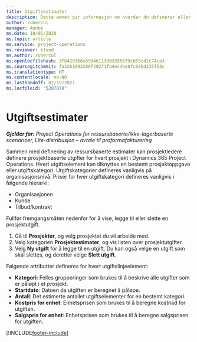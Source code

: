 ```yaml
---
title: Utgiftsestimater
description: Dette emnet gir informasjon om hvordan du definerer eller beregner prosjektrelaterte utgifter.
author: ruhercul
manager: Annbe
ms.date: 10/01/2020
ms.topic: article
ms.service: project-operations
ms.reviewer: kfend
ms.author: ruhercul
ms.openlocfilehash: 3f0429366c69346113003355679c055cd2c74ca3
ms.sourcegitcommit: fa32b1893286f20271fa4ec4be8fc68bd135f53c
ms.translationtype: HT
ms.contentlocale: nb-NO
ms.lasthandoff: 02/15/2021
ms.locfileid: "5287070"
---
```

# <a name="expense-estimates"></a>Utgiftsestimater
_**Gjelder for:** Project Operations for ressursbaserte/ikke-lagerbaserte scenarioer, Lite-distribusjon – avtale til proformafakturering_

Sammen med definering av ressursbaserte estimater kan prosjektledere definere prosjektbaserte utgifter for hvert prosjekt i Dynamics 365 Project Operations. Hvert utgiftselement kan tilknyttes en bestemt prosjektoppgave eller utgiftskategori. Utgiftskategorier defineres vanligvis på organisasjonsnivå. Priser for hver utgiftskategori defineres vanligvis i følgende hierarki:

- Organisasjonen
- Kunde
- Tilbud/kontrakt

Fullfør fremgangsmåten nedenfor for å vise, legge til eller slette en prosjektutgift.

1. Gå til **Prosjekter**, og velg prosjektet du vil arbeide med.
2. Velg kategorien **Prosjektestimater**, og vis listen over prosjektutgifter.
3. Velg **Ny utgift** for å legge til en utgift. Du kan også velge en utgift som skal slettes, og deretter velge **Slett utgift**.

Følgende attributter defineres for hvert utgiftslinjeelement:

- **Kategori**: Felles grupperinger som brukes til å beskrive alle utgifter som er påløpt i et prosjekt.
- **Startdato**: Datoen da utgiften er beregnet å påløpe.
- **Antall**: Det estimerte antallet utgiftselementer for en bestemt kategori.
- **Kostpris for enhet**: Enhetsprisen som brukes til å beregne kostnad for utgiften.
- **Salgspris for enhet**: Enhetsprisen som brukes til å beregne salgsprisen for utgiften.



[!INCLUDE[footer-include](../includes/footer-banner.md)]